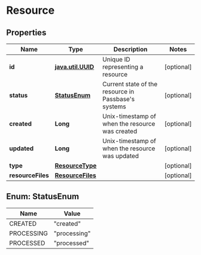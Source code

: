 # Resource

## Properties
Name | Type | Description | Notes
------------ | ------------- | ------------- | -------------
**id** | [**java.util.UUID**](java.util.UUID.md) | Unique ID representing a resource |  [optional]
**status** | [**StatusEnum**](#StatusEnum) | Current state of the resource in Passbase&#x27;s systems |  [optional]
**created** | **Long** | Unix-timestamp of when the resource was created |  [optional]
**updated** | **Long** | Unix-timestamp of when the resource was updated |  [optional]
**type** | [**ResourceType**](ResourceType.md) |  |  [optional]
**resourceFiles** | [**ResourceFiles**](ResourceFiles.md) |  |  [optional]

<a name="StatusEnum"></a>
## Enum: StatusEnum
Name | Value
---- | -----
CREATED | &quot;created&quot;
PROCESSING | &quot;processing&quot;
PROCESSED | &quot;processed&quot;
